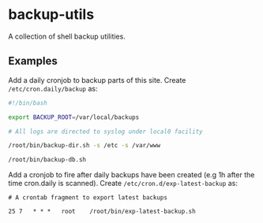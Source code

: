 # backup-utils

A collection of shell backup utilities.

## Examples

Add a daily cronjob to backup parts of this site. Create `/etc/cron.daily/backup` as:

```bash
#!/bin/bash

export BACKUP_ROOT=/var/local/backups

# All logs are directed to syslog under local0 facility

/root/bin/backup-dir.sh -s /etc -s /var/www

/root/bin/backup-db.sh
```

Add a cronjob to fire after daily backups have been created (e.g 1h after the time cron.daily is scanned). Create `/etc/cron.d/exp-latest-backup` as:

```crontab
# A crontab fragment to export latest backups 

25 7   * * *   root    /root/bin/exp-latest-backup.sh
```

